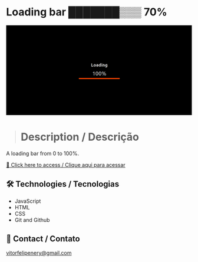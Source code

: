 # Loading bar ███████▒▒▒ 70%

![preview](./.github/preview.gif)

> # Description / Descrição

A loading bar from 0 to 100%.

[🔗 Click here to access / Clique aqui para acessar](https://loading-bar-vitorfnery.netlify.app/)

## 🛠️ Technologies / Tecnologias

- JavaScript
- HTML
- CSS
- Git and Github

## 📣 Contact / Contato

vitorfelipenery@gmail.com
